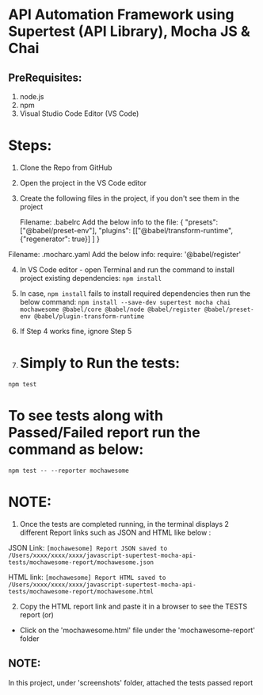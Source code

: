 # API Automation Framework using Supertest (API Library), Mocha JS & Chai

## PreRequisites:
1. node.js
2. npm
3. Visual Studio Code Editor (VS Code)

# Steps:
1. Clone the Repo from GitHub
2. Open the project in the VS Code editor
3. Create the following files in the project, if you don't see them in the project 

   Filename: .babelrc
   Add the below info to the file: 
   {
    "presets": ["@babel/preset-env"],
    "plugins": [["@babel/transform-runtime",
                    {"regenerator": true}]
                ]
  }

  Filename: .mocharc.yaml
  Add the below info:
                    require: '@babel/register'
   
4. In VS Code editor - open Terminal and run the command to install project existing dependencies: `npm install`

5. In case, `npm install` fails to install required dependencies then run the below command:
    `npm install --save-dev supertest mocha chai mochawesome @babel/core @babel/node @babel/register @babel/preset-env @babel/plugin-transform-runtime`

6. If Step 4 works fine, ignore Step 5

7. # Simply to Run the tests: 
`npm test`

# To see tests along with Passed/Failed report run the command as below:
`npm test -- --reporter mochawesome`

# NOTE: 
1. Once the tests are completed running, in the terminal displays 2 different Report links such as JSON and HTML like below :

JSON Link: `[mochawesome] Report JSON saved to /Users/xxxx/xxxx/xxxx/javascript-supertest-mocha-api-tests/mochawesome-report/mochawesome.json`

HTML link: `[mochawesome] Report HTML saved to /Users/xxxx/xxxx/xxxx/javascript-supertest-mocha-api-tests/mochawesome-report/mochawesome.html`

2. Copy the HTML report link and paste it in a browser to see the TESTS report 
  (or)
- Click on the 'mochawesome.html' file under the 'mochawesome-report' folder 

## NOTE: 
In this project, under 'screenshots' folder, attached the tests passed report